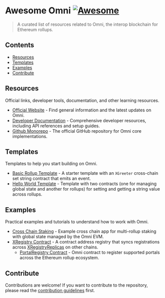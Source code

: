 # Awesome Omni [![Awesome](https://awesome.re/badge.svg)](https://awesome.re)

> A curated list of resources related to Omni, the interop blockchain for Ethereum rollups.

## Contents

- [Resources](#resources)
- [Templates](#templates)
- [Examples](#examples)
- [Contribute](#contribute)

## Resources

Official links, developer tools, documentation, and other learning resources.

- [Official Website](https://omni.network/) - Find general information and the latest updates on Omni.
- [Developer Documentation](https://docs.omni.network/) - Comprehensive developer resources, including API references and setup guides.
- [Github Monorepo](https://github.com/omni-network/omni) - The official GitHub repository for Omni core implementations.

## Templates

Templates to help you start building on Omni.

- [Basic Rollup Template](https://github.com/omni-network/omni-forge-template) - A starter template with an `XGreeter` cross-chain set string contract that emits an event.
- [Hello World Template](https://github.com/omni-network/hello-world-template) - Template with two contracts (one for managing global state and another for rollups) for setting and getting a string value across rollups.

## Examples

Practical examples and tutorials to understand how to work with Omni.

- [Cross Chain Staking](https://github.com/omni-network/cross-stake) - Example cross chain app for multi-rollup staking with global state managed by the Omni EVM.
- [XRegistry Contract](https://github.com/omni-network/omni/blob/main/contracts/src/protocol/XRegistry.sol) - A contract address registry that syncs registrations across [XRegistryReplicas](https://github.com/omni-network/omni/blob/main/contracts/src/protocol/XRegistryReplica.sol) on other chains.
  - [PortalRegistry Contract](https://github.com/omni-network/omni/blob/main/contracts/src/protocol/PortalRegistry.sol) - Omni contract to register supported portals across the Ethereum rollup ecosystem.

## Contribute

Contributions are welcome! If you want to contribute to the repository, please read the [contribution guidelines](contributing.md) first.

